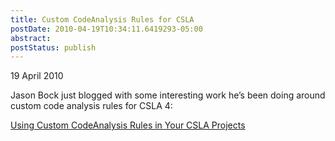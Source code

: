 ```yaml
---
title: Custom CodeAnalysis Rules for CSLA
postDate: 2010-04-19T10:34:11.6419293-05:00
abstract: 
postStatus: publish
---
```

19 April 2010

Jason Bock just blogged with some interesting work he’s been doing around custom code analysis rules for CSLA 4:

[Using Custom CodeAnalysis Rules in Your CSLA Projects](http://www.jasonbock.net/JB/Default.aspx?blog=entry.70c52c6fe5ba453a98a82d1fc858e45a)
